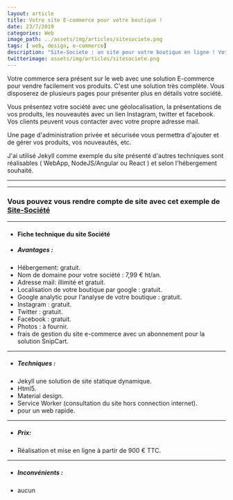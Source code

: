 ```yaml
---
layout: article
title: Votre site E-commerce pour votre boutique !
date: 23/7/2019
categories: Web
image_path: ../assets/img/articles/sitesociete.png
tags: [ web, design, e-commerce]
description: "Site-Societe : un site pour votre boutique en ligne ! Votre société sera présente sur le web pour communiquer facilement avec vos clients."
twitterimage: assets/img/articles/sitesociete.png
---
```



Votre commerce sera présent sur le web avec une solution E-commerce pour vendre facilement vos produits. C'est une solution très complète.
Vous disposerez de plusieurs pages pour présenter plus en détails votre société.

Vous présentez votre société avec une géolocalisation, la présentations de vos produits, les nouveautés avec un lien Instagram, twitter et facebook. Vos clients peuvent vous contacter avec votre propre adresse mail.

Une page d'administration privée et sécurisée vous permettra d'ajouter et de gérer vos produits, vos nouveautés, etc.



J'ai utilisé Jekyll comme exemple du site présenté
d'autres techniques sont réalisables ( WebApp, NodeJS/Angular ou React ) et selon l'hébergement souhaité.

------
------

### Vous pouvez vous rendre compte de site avec cet exemple de [ Site-Société ]("https://lvdesign.github.io/sitesociete/")

-----


* #### Fiche technique du site Société

* ##### Avantages :

- Hébergement: gratuit.
- Nom de domaine pour votre société : 7,99 € ht/an.
- Adresse mail: illimité et gratuit.
- Localisation de votre boutique par google : gratuit.
- Google analytic pour l'analyse de votre boutique : gratuit.
- Instagram : gratuit.
- Twitter : gratuit.
- Facebook : gratuit.
- Photos : à fournir.
- frais de gestion du site e-commerce avec un abonnement pour la solution SnipCart.

-----

* ##### Techniques :
* Jekyll une solution de site statique dynamique.
* Html5.
* Material design.
* Service Worker (consultation du site hors connection internet).
*  pour un web rapide.

-----

* ##### Prix:
* Réalisation et mise en ligne à partir de 900 € TTC.

-----

* ##### Inconvénients :
* aucun